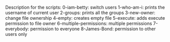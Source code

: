 Description for the scripts:
0-iam-betty: switch users
1-who-am-i: prints the username of current user
2-groups: prints all the groups
3-new-owner: change file ownership
4-empty: creates empty file
5-execute: adds execute permission to file owner
6-multiple-permissions: multiple permissions
7-everybody: permission to everyone
8-James-Bond: permission to other users only
